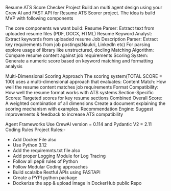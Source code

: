 Resume ATS Score Checker Project
Build an multi agent design using your Crew AI and FAST API for Resume ATS Scorer project. 
The idea is build MVP with following components

The core components we want build:
Resume Parser: Extract text from uploaded resume files (PDF, DOCX, HTML)
Resume Keyword Analyst: Extract keywords from uploaded resume
Job Description Parser: Extract key requirements from job postings(Naukri, LinkedIn etc)
For parsing explore usage of library like unstructured, docling
Matching Algorithm: Compare resume content against job requirements
Scoring System: Generate a numeric score based on keyword matching and formatting analysis

Multi-Dimensional Scoring Approach
The scoring system(TOTAL SCORE = 100) uses a multi-dimensional approach that evaluates:
Content Match: How well the resume content matches job requirements
Format Compatibility: How well the resume format works with ATS systems
Section-Specific Scores: Targeted scores for key resume sections
Combined Overall Score: A weighted combination of all dimensions
Create a document explaining the scoring mechanism with examples.
Recommendation Engine: Suggest improvements & feedback to increase ATS compatibility

Agent Frameworks
Use CrewAI version = 0.114 and Pydantic V2 = 2.11
Coding Rules
Project Rules:-
- Add Docker File also
- Use Python 3.12
- Add the requiremnts.txt file also
- Add proper Logging Module for Log Tracing
- Follow all pep8 rules of Python
- Follow Modular Coding approaches
- Build scalalbe Restful APIs using FASTAPI
- Create a PYPI python package
- Dockerize the app & upload image in DockerHub public Repo
